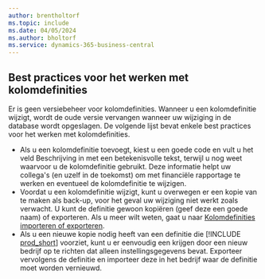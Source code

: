 ```yaml
---
author: brentholtorf
ms.topic: include
ms.date: 04/05/2024
ms.author: bholtorf
ms.service: dynamics-365-business-central
---
```


## <a name="best-practices-for-working-with-column-definitions"></a>Best practices voor het werken met kolomdefinities

Er is geen versiebeheer voor kolomdefinities. Wanneer u een kolomdefinitie wijzigt, wordt de oude versie vervangen wanneer uw wijziging in de database wordt opgeslagen. De volgende lijst bevat enkele best practices voor het werken met kolomdefinities.

- Als u een kolomdefinitie toevoegt, kiest u een goede code en vult u het veld Beschrijving in met een betekenisvolle tekst, terwijl u nog weet waarvoor u de kolomdefinitie gebruikt. Deze informatie helpt uw collega's (en uzelf in de toekomst) om met financiële rapportage te werken en eventueel de kolomdefinitie te wijzigen.
- Voordat u een kolomdefinitie wijzigt, kunt u overwegen er een kopie van te maken als back-up, voor het geval uw wijziging niet werkt zoals verwacht. U kunt de definitie gewoon kopiëren (geef deze een goede naam) of exporteren. Als u meer wilt weten, gaat u naar [Kolomdefinities importeren of exporteren](#import-or-export-financial-report-column-definitions).
- Als u een nieuwe kopie nodig heeft van een definitie die [!INCLUDE [prod_short](prod_short.md)] voorziet, kunt u er eenvoudig een krijgen door een nieuw bedrijf op te richten dat alleen instellingsgegevens bevat. Exporteer vervolgens de definitie en importeer deze in het bedrijf waar de definitie moet worden vernieuwd.
